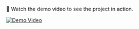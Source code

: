 🎥 Watch the demo video to see the project in action.

[![Demo Video](https://www.youtube.com/watch?v=LV8ACQ5cf-o.jpg)](https://www.youtube.com/watch?v=LV8ACQ5cf-o)
